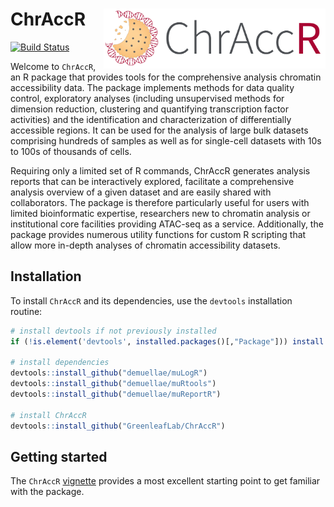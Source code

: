 # ChrAccR <img src="man/figures/chraccr_logo.png" align="right" height="96"/>

[![Build Status](https://travis-ci.org/GreenleafLab/ChrAccR.svg?branch=master)](https://travis-ci.org/GreenleafLab/ChrAccR)

Welcome to `ChrAccR`, an R package that provides tools for the comprehensive analysis chromatin accessibility data. The package implements methods for data quality control, exploratory analyses (including unsupervised methods for dimension reduction, clustering and quantifying transcription factor activities) and the identification and characterization of differentially accessible regions. It can be used for the analysis of large bulk datasets comprising hundreds of samples as well as for single-cell datasets with 10s to 100s of thousands of cells. 

Requiring only a limited set of R commands, ChrAccR generates analysis reports that can be interactively explored, facilitate a comprehensive analysis overview of a given dataset and are easily shared with collaborators. The package is therefore particularly useful for users with limited bioinformatic expertise, researchers new to chromatin analysis or institutional core facilities providing ATAC-seq as a service. Additionally, the package provides numerous utility functions for custom R scripting that allow more in-depth analyses of chromatin accessibility datasets.

## Installation

To install `ChrAccR` and its dependencies, use the `devtools` installation routine:

```r
# install devtools if not previously installed
if (!is.element('devtools', installed.packages()[,"Package"])) install.packages('devtools')

# install dependencies
devtools::install_github("demuellae/muLogR")
devtools::install_github("demuellae/muRtools")
devtools::install_github("demuellae/muReportR")

# install ChrAccR
devtools::install_github("GreenleafLab/ChrAccR")
```

## Getting started

The `ChrAccR` [vignette](https://GreenleafLab.github.io/ChrAccR/articles/overview.html) provides a most excellent starting point to get familiar with the package.
